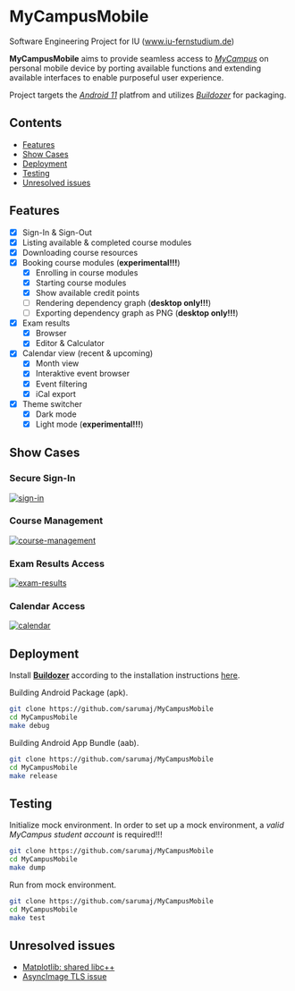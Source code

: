# MyCampusMobile

Software Engineering Project for IU (www.iu-fernstudium.de)

**MyCampusMobile** aims to provide seamless access to [*MyCampus*](https://mycampus.iubh.de/) on personal mobile device by porting available functions and extending available interfaces to enable purposeful user experience.

Project targets the [*Android 11*](https://developer.android.com/about/versions/11) platfrom and utilizes [*Buildozer*](https://buildozer.readthedocs.io/en/latest/) for packaging.

## Contents

- [Features](#features)
- [Show Cases](#show-cases)
- [Deployment](#deployment)
- [Testing](#testing)
- [Unresolved issues](#unresolved-issues)

## Features
- [x] Sign-In & Sign-Out
- [x] Listing available & completed course modules
- [x] Downloading course resources
- [x] Booking course modules (**experimental!!!**)
  - [x] Enrolling in course modules
  - [x] Starting course modules
  - [x] Show available credit points
  - [ ] Rendering dependency graph (**desktop only!!!**)
  - [ ] Exporting dependency graph as PNG (**desktop only!!!**)
- [x] Exam results
  - [x] Browser
  - [x] Editor & Calculator
- [x] Calendar view (recent & upcoming)
  - [x] Month view
  - [x] Interaktive event browser
  - [x] Event filtering
  - [x] iCal export
- [x] Theme switcher
  - [x] Dark mode
  - [x] Light mode (**experimental!!!**)

## Show Cases

### Secure Sign-In

[![sign-in](doc/gif/sign_in.gif)](https://github.com/sarumaj/MyCampusMobile)

### Course Management

[![course-management](doc/gif/booking.gif)](https://github.com/sarumaj/MyCampusMobile)

### Exam Results Access

[![exam-results](doc/gif/grades.gif)](https://github.com/sarumaj/MyCampusMobile)

### Calendar Access

[![calendar](doc/gif/calendar.gif)](https://github.com/sarumaj/MyCampusMobile)

## Deployment

Install [**Buildozer**](https://buildozer.readthedocs.io/en/latest/) according to the installation instructions [here](https://buildozer.readthedocs.io/en/latest/installation.html).

Building Android Package (apk).

```bash
git clone https://github.com/sarumaj/MyCampusMobile
cd MyCampusMobile
make debug
```

Building Android App Bundle (aab).

```bash
git clone https://github.com/sarumaj/MyCampusMobile
cd MyCampusMobile
make release
```

## Testing

Initialize mock environment.
In order to set up a mock environment, a _valid MyCampus student account_ is required!!!

```bash
git clone https://github.com/sarumaj/MyCampusMobile
cd MyCampusMobile
make dump
```

Run from mock environment.

```bash
git clone https://github.com/sarumaj/MyCampusMobile
cd MyCampusMobile
make test
```

## Unresolved issues

- [Matplotlib: shared libc++](https://github.com/sarumaj/MyCampusMobile/issues/1)
- [AsyncImage TLS issue](https://github.com/sarumaj/MyCampusMobile/issues/2)
